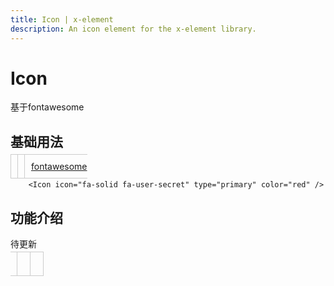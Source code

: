 ```yaml
---
title: Icon | x-element
description: An icon element for the x-element library.
---
```


# Icon
基于fontawesome 


## 基础用法

<script setup>
    import  Icon  from '../../src/components/Icon/XIcon.vue'
</script>

<Icon class='icon' icon="fa-solid fa-user-secret" type="primary" color="green" />
<Icon class='icon' icon="fa-solid fa-house" type="primary" />
<Icon class='icon' icon="fa-solid fa-paperclip" />
<a href="https://fontawesome.com/search?ip=classic&s=solid&o=r" target="_blank">fontawesome</a>

<style>
.icon{
    margin-right: 10px;
    border:1px solid #ccc;
    padding: 10px;
    cursor: pointer;
}
</style>

```vue
    <Icon icon="fa-solid fa-user-secret" type="primary" color="red" />
```

## 功能介绍
待更新